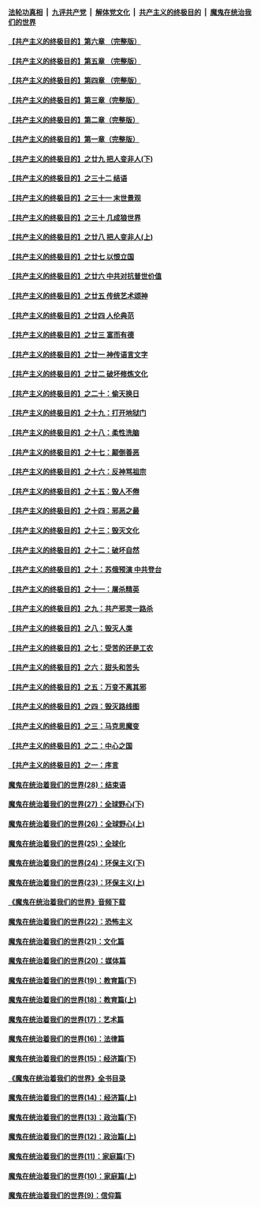 

####  [法轮功真相](../../../../basic/blob/master/README.md?t=04180801) &nbsp;|&nbsp; [九评共产党](../../../../9ping.md/blob/master/README.md?t=04180801) &nbsp;|&nbsp; [解体党文化](../../../../jtdwh.md/blob/master/README.md?t=04180801)  &nbsp;|&nbsp; [共产主义的终极目的](../../../../gczydzjmd.md/blob/master/README.md?t=04180801) &nbsp;|&nbsp; [魔鬼在统治我们的世界](../../../../mgztzwmdsj.md/blob/master/README.md?t=04180801) 

#### [【共产主义的终极目的】第六章 （完整版）](../pages/nsc422/n11428913.md?t=04180801) 

#### [【共产主义的终极目的】第五章 （完整版）](../pages/nsc422/n11428912.md?t=04180801) 

#### [【共产主义的终极目的】第四章 （完整版）](../pages/nsc422/n11428907.md?t=04180801) 

#### [【共产主义的终极目的】第三章（完整版）](../pages/nsc422/n11428848.md?t=04180801) 

#### [【共产主义的终极目的】第二章（完整版）](../pages/nsc422/n11428831.md?t=04180801) 

#### [【共产主义的终极目的】第一章（完整版）](../pages/nsc422/n11417651.md?t=04180801) 

#### [【共产主义的终极目的】之廿九 把人变非人(下)](../pages/nsc422/n11344140.md?t=04180801) 

#### [【共产主义的终极目的】之三十二 结语](../pages/nsc422/n11360535.md?t=04180801) 

#### [【共产主义的终极目的】之三十一 末世景观](../pages/nsc422/n11351129.md?t=04180801) 

#### [【共产主义的终极目的】之三十 几成狼世界](../pages/nsc422/n11348280.md?t=04180801) 

#### [【共产主义的终极目的】之廿八 把人变非人(上)](../pages/nsc422/n11340492.md?t=04180801) 

#### [【共产主义的终极目的】之廿七 以恨立国](../pages/nsc422/n11336944.md?t=04180801) 

#### [【共产主义的终极目的】之廿六 中共对抗普世价值](../pages/nsc422/n11324785.md?t=04180801) 

#### [【共产主义的终极目的】之廿五 传统艺术颂神](../pages/nsc422/n11296396.md?t=04180801) 

#### [【共产主义的终极目的】之廿四 人伦典范](../pages/nsc422/n11296397.md?t=04180801) 

#### [【共产主义的终极目的】之廿三 富而有德](../pages/nsc422/n11283598.md?t=04180801) 

#### [【共产主义的终极目的】之廿一 神传语言文字](../pages/nsc422/n11263265.md?t=04180801) 

#### [【共产主义的终极目的】之廿二 破坏修炼文化](../pages/nsc422/n11245728.md?t=04180801) 

#### [【共产主义的终极目的】之二十：偷天换日](../pages/nsc422/n11238846.md?t=04180801) 

#### [【共产主义的终极目的】之十九：打开地狱门](../pages/nsc422/n11206376.md?t=04180801) 

#### [【共产主义的终极目的】之十八：柔性洗脑](../pages/nsc422/n11199994.md?t=04180801) 

#### [【共产主义的终极目的】之十七：颠倒善恶](../pages/nsc422/n11179782.md?t=04180801) 

#### [【共产主义的终极目的】之十六：反神骂祖宗](../pages/nsc422/n11166798.md?t=04180801) 

#### [【共产主义的终极目的】之十五：毁人不倦](../pages/nsc422/n11166792.md?t=04180801) 

#### [【共产主义的终极目的】之十四：邪恶之最](../pages/nsc422/n11150249.md?t=04180801) 

#### [【共产主义的终极目的】之十三：毁灭文化](../pages/nsc422/n11135227.md?t=04180801) 

#### [【共产主义的终极目的】之十二：破坏自然](../pages/nsc422/n11135214.md?t=04180801) 

#### [【共产主义的终极目的】之十：苏俄预演 中共登台](../pages/nsc422/n11118424.md?t=04180801) 

#### [【共产主义的终极目的】之十一：屠杀精英](../pages/nsc422/n11118442.md?t=04180801) 

#### [【共产主义的终极目的】之九：共产邪灵一路杀](../pages/nsc422/n11114139.md?t=04180801) 

#### [【共产主义的终极目的】之八：毁灭人类](../pages/nsc422/n11108503.md?t=04180801) 

#### [【共产主义的终极目的】之七：受苦的还是工农](../pages/nsc422/n11101809.md?t=04180801) 

#### [【共产主义的终极目的】之六：甜头和苦头](../pages/nsc422/n11096971.md?t=04180801) 

#### [【共产主义的终极目的】之五：万变不离其邪](../pages/nsc422/n11091285.md?t=04180801) 

#### [【共产主义的终极目的】之四：毁灭路线图](../pages/nsc422/n11086284.md?t=04180801) 

#### [【共产主义的终极目的】之三：马克思魔变](../pages/nsc422/n11061941.md?t=04180801) 

#### [【共产主义的终极目的】之二：中心之国](../pages/nsc422/n11047728.md?t=04180801) 

#### [【共产主义的终极目的】之一：序言](../pages/nsc422/n11086077.md?t=04180801) 

#### [魔鬼在统治着我们的世界(28)：结束语](../pages/nsc422/n10936246.md?t=04180801) 

#### [魔鬼在统治着我们的世界(27)：全球野心(下)](../pages/nsc422/n10928319.md?t=04180801) 

#### [魔鬼在统治着我们的世界(26)：全球野心(上)](../pages/nsc422/n10900318.md?t=04180801) 

#### [魔鬼在统治着我们的世界(25)：全球化](../pages/nsc422/n10788205.md?t=04180801) 

#### [魔鬼在统治着我们的世界(24)：环保主义(下)](../pages/nsc422/n10695307.md?t=04180801) 

#### [魔鬼在统治着我们的世界(23)：环保主义(上)](../pages/nsc422/n10688613.md?t=04180801) 

#### [《魔鬼在统治着我们的世界》音频下载](../pages/nsc422/n10635553.md?t=04180801) 

#### [魔鬼在统治着我们的世界(22)：恐怖主义](../pages/nsc422/n10614727.md?t=04180801) 

#### [魔鬼在统治着我们的世界(21)：文化篇](../pages/nsc422/n10597706.md?t=04180801) 

#### [魔鬼在统治着我们的世界(20)：媒体篇](../pages/nsc422/n10586579.md?t=04180801) 

#### [魔鬼在统治着我们的世界(19)：教育篇(下)](../pages/nsc422/n10564808.md?t=04180801) 

#### [魔鬼在统治着我们的世界(18)：教育篇(上)](../pages/nsc422/n10526970.md?t=04180801) 

#### [魔鬼在统治着我们的世界(17)：艺术篇](../pages/nsc422/n10499093.md?t=04180801) 

#### [魔鬼在统治着我们的世界(16)：法律篇](../pages/nsc422/n10485969.md?t=04180801) 

#### [魔鬼在统治着我们的世界(15)：经济篇(下)](../pages/nsc422/n10469975.md?t=04180801) 

#### [《魔鬼在统治着我们的世界》全书目录](../pages/nsc422/n10464261.md?t=04180801) 

#### [魔鬼在统治着我们的世界(14)：经济篇(上)](../pages/nsc422/n10457370.md?t=04180801) 

#### [魔鬼在统治着我们的世界(13)：政治篇(下)](../pages/nsc422/n10448270.md?t=04180801) 

#### [魔鬼在统治着我们的世界(12)：政治篇(上)](../pages/nsc422/n10444576.md?t=04180801) 

#### [魔鬼在统治着我们的世界(11)：家庭篇(下)](../pages/nsc422/n10440961.md?t=04180801) 

#### [魔鬼在统治着我们的世界(10)：家庭篇(上)](../pages/nsc422/n10435448.md?t=04180801) 

#### [魔鬼在统治着我们的世界(9)：信仰篇](../pages/nsc422/n10432159.md?t=04180801) 

